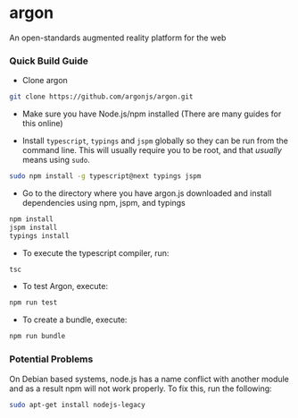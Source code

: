 # argon

An open-standards augmented reality platform for the web


### Quick Build Guide

* Clone argon

```sh
git clone https://github.com/argonjs/argon.git
```

* Make sure you have Node.js/npm installed (There are many guides for this online)

* Install `typescript`, `typings` and `jspm` globally so they can be run from the command line.
This will usually require you to be root, and that *usually* means using `sudo`.

```sh
sudo npm install -g typescript@next typings jspm
```

* Go to the directory where you have argon.js downloaded and install dependencies using npm, jspm, and typings

```sh
npm install
jspm install
typings install
```

* To execute the typescript compiler, run: 
 
```sh
tsc
```

* To test Argon, execute: 
 
```sh
npm run test
```

* To create a bundle, execute:  

```sh
npm run bundle
```

### Potential Problems

On Debian based systems, node.js has a name conflict with another module and as a result npm will not work properly. To fix this, run the following:

```sh
sudo apt-get install nodejs-legacy
```
